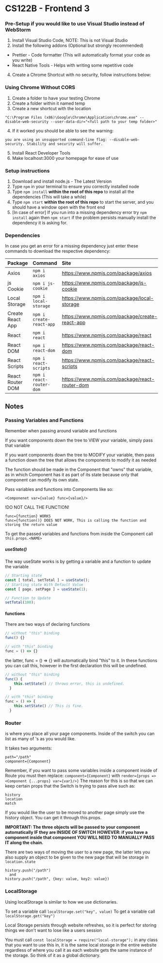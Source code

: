 # CS122B - Frontend 3

### Pre-Setup if you would like to use Visual Studio instead of WebStorm

1. Install Visual Studio Code, NOTE: This is not Visual Studio
2. Install the following addons (Optional but strongly recommended)
- Prettier - Code formatter (This will automatically format your code as you write)
- React Native Tools - Helps with writing some repetitive code
4. Create a Chrome Shortcut with no security, follow instructions below:

### Using Chrome Without CORS

1. Create a folder to have your testing Chrome
2. Create a folder within it named temp
3. Create a new shortcut with the location
~~~
"C:\Program Files (x86)\Google\Chrome\Application\chrome.exe" --disable-web-security --user-data-dir="<full path to your temp folder>"
~~~
4. If it worked you should be able to see the warning: 
~~~
you are using an unsupported command-line flag: --disable-web-security. Stability and security will suffer.
~~~
5. Install React Developer Tools
6. Make localhost:3000 your homepage for ease of use

### Setup instructions

1. Download and install node.js - The Latest Version
2. Type `npm` in your terminal to ensure you correctly installed node
3. Type `npm install` **within the root of this repo** to install all the dependencies (This will take a while)
4. Type `npm start` **within the root of this repo** to start the server, and you should have a window open with the front end
5. [In case of error] If you run into a missing dependency error try `npm install` again then `npm start` if the problem persists manually install the dependency it is asking for.

### Dependencies

In case you get an error for a missing dependency just enter these commands to download the respective dependency:

| Package          | Command                  | Site                                           |
| :--------------- | :----------------------- | :--------------------------------------------- |
| Axios            | `npm i axios`            | https://www.npmjs.com/package/axios            |
| js Cookie        | `npm i js-cookie`        | https://www.npmjs.com/package/js-cookie        |
| Local Storage    | `npm i local-storage`    | https://www.npmjs.com/package/local-storage    | 
| Create React App | `npm i create-react-app` | https://www.npmjs.com/package/create-react-app |
| React            | `npm i react`            | https://www.npmjs.com/package/react            |
| React DOM        | `npm i react-dom`        | https://www.npmjs.com/package/react-dom        |
| React Scripts    | `npm i react-scripts`    | https://www.npmjs.com/package/react-scripts    |
| React Router DOM | `npm i react-router-dom` | https://www.npmjs.com/package/react-router-dom |

## Notes

### Passing Variables and Functions

Remember when passing around variable and functions

If you want components down the tree to VIEW your variable, simply pass that variable

If you want components down the tree to MODIFY your variable, then pass a function down the tree that allows the components to modify it as needed

The function should be made in the Component that "owns" that variable, as in which Component has it as part of its state because only that component can modify its own state.

Pass variables and functions into Components like so:
~~~
<Componenet var={value} func={value}/>
~~~
!DO NOT CALL THE FUNCTION!
~~~
func={function} WORKS
func={function()} DOES NOT WORK, This is calling the function and storing the return value
~~~

To get the passed variables and functions from inside the Component call `this.props.<NAME>`

##### useState()

The way useState works is by getting a variable and a function to update the variable

```javascript
// Starting state
const [ total, setTotal ] = useState();
// Starting state With Default Value
const [ page, setPage ] = useState(1);

// Function to Update
setTotal(100);
```


#### functions

There are two ways of declaring functions

```javascript
// without "this" binding
func() {}

// with "this" binding
func = () => {}
```

the latter, func = () => {} will automatically
bind "this" to it. In these functions you can
call this, however in the first declaration
this will be undefined.

```javascript
// without "this" binding
func() {
    this.setState() // throws error, this is undefined.
  }

// with "this" binding
func = () => {
    this.setState() // This is fine.
  }
```

### Router

<Switch> is where you place all your page components. Inside of the switch you can list
as many of <Route>'s as you would like.

It takes two arguments:
~~~
path="/path"
component={Component}
~~~

Remember, if you want to pass some variables inside a component inside of Route you must then replace:
`component={Component}`
  with
`render={props => <Component {...props} var={var}/>}`
The reason for this is so that we can keep certain props that the Switch is trying to pass alive such as:
~~~
history
location
match
~~~

If you would like the user to be moved to another page simply use the history object. You can get it through this.props. 

**IMPORTANT: The three objects will be passed to your component automatically IF they are INSIDE OF SWITCH**
**HOWEVER: if you have a component inside that component YOU WILL NEED TO MANUALLY PASS IT along the chain.**

There are two ways of moving the user to a new page, the latter lets you also supply an object to be given to the new page that will be storage in `location.state`

~~~
history.push("/path") 
  and 
history.push("/path", {key: value, key2: value})
~~~

### LocalStorage

Using localStorage is similar to how we use dictionaries. 

To set a variable call `localStorage.set("key", value)`
To get a variable call `localStorage.get("key")`

Local Storage persists through website refreshes, so it is perfect for storing things we don't want to lose like a users session

You must call `const localStorage = require("local-storage");` in any class that you want to use this in, it is the same local storage in the entire website regardless of where you call it as each website gets the same instance of the storage. So think of it as a global dictionary.
